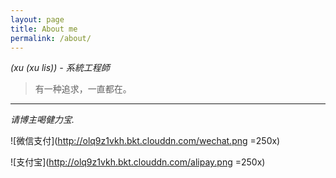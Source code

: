 ```yaml
---
layout: page
title: About me
permalink: /about/
---
```


*(xu (xu lis)) - 系統工程師*

> 有一种追求，一直都在。

---

*请博主喝健力宝.*


![微信支付](http://olq9z1vkh.bkt.clouddn.com/wechat.png =250x)

![支付宝](http://olq9z1vkh.bkt.clouddn.com/alipay.png =250x)

